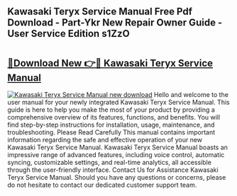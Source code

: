 ## Kawasaki Teryx Service Manual Free Pdf Download - Part-Ykr New Repair Owner Guide - User Service Edition s1ZzO

# <h2><a href="http://bc61980.oget.top/?id=Kawasaki+Teryx+Service+Manual">🔗Download New 👉🔴 Kawasaki Teryx Service Manual</a></h2>

[![Kawasaki Teryx Service Manual new download](https://i.imgur.com/5g1atiW.png)](http://bc61980.oget.top/?id=Kawasaki+Teryx+Service+Manual)
Hello and welcome to the user manual for your newly integrated Kawasaki Teryx Service Manual. This guide is here to help you make the most of your product by providing a comprehensive overview of its features, functions, and benefits. You will find step-by-step instructions for installation, usage, maintenance, and troubleshooting. Please Read Carefully This manual contains important information regarding the safe and effective operation of your new Kawasaki Teryx Service Manual. Kawasaki Teryx Service Manual boasts an impressive range of advanced features, including voice control, automatic syncing, customizable settings, and real-time analytics, all accessible through the user-friendly interface. Contact Us for Assistance Kawasaki Teryx Service Manual. Should you have any questions or concerns, please do not hesitate to contact our dedicated customer support team.
